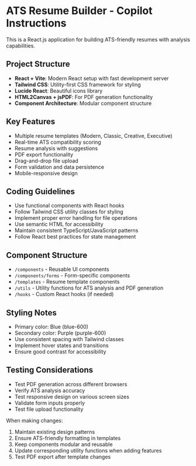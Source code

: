 <!-- Use this file to provide workspace-specific custom instructions to Copilot. For more details, visit https://code.visualstudio.com/docs/copilot/copilot-customization#_use-a-githubcopilotinstructionsmd-file -->

# ATS Resume Builder - Copilot Instructions

This is a React.js application for building ATS-friendly resumes with analysis capabilities.

## Project Structure
- **React + Vite**: Modern React setup with fast development server
- **Tailwind CSS**: Utility-first CSS framework for styling
- **Lucide React**: Beautiful icons library
- **HTML2Canvas + jsPDF**: For PDF generation functionality
- **Component Architecture**: Modular component structure

## Key Features
- Multiple resume templates (Modern, Classic, Creative, Executive)
- Real-time ATS compatibility scoring
- Resume analysis with suggestions
- PDF export functionality
- Drag-and-drop file upload
- Form validation and data persistence
- Mobile-responsive design

## Coding Guidelines
- Use functional components with React hooks
- Follow Tailwind CSS utility classes for styling
- Implement proper error handling for file operations
- Use semantic HTML for accessibility
- Maintain consistent TypeScript/JavaScript patterns
- Follow React best practices for state management

## Component Structure
- `/components` - Reusable UI components
- `/components/forms` - Form-specific components
- `/templates` - Resume template components
- `/utils` - Utility functions for ATS analysis and PDF generation
- `/hooks` - Custom React hooks (if needed)

## Styling Notes
- Primary color: Blue (blue-600)
- Secondary color: Purple (purple-600)
- Use consistent spacing with Tailwind classes
- Implement hover states and transitions
- Ensure good contrast for accessibility

## Testing Considerations
- Test PDF generation across different browsers
- Verify ATS analysis accuracy
- Test responsive design on various screen sizes
- Validate form inputs properly
- Test file upload functionality

When making changes:
1. Maintain existing design patterns
2. Ensure ATS-friendly formatting in templates
3. Keep components modular and reusable
4. Update corresponding utility functions when adding features
5. Test PDF export after template changes
